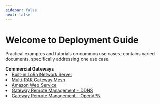 ```yaml
---
sidebar: false
next: false
---
```


# Welcome to Deployment Guide

Practical examples and tutorials on common use cases; contains varied documents, specifically addressing one use case.

<!---
This guide discusses detailed information on how to set-up and configure the device. It also contains a sample demonstration on how to interconnect several devices on different configuration cases. 

Should you have any questions, require further information or any errors encounter, kindly contact us through email: insert email here.
-->


<summary><b>Commercial Gateways</b></summary> 
<li><a href="/Knowledge-Hub/Learn/Resources/deployment-guide/build-in-lora-server/">Built-in LoRa Network Server</a></li>
<li><a href="/Knowledge-Hub/Learn/Resources/deployment-guide/multi-rak-gateway-mesh/">Multi-RAK Gateway Mesh</a></li>
<li><a href="/Knowledge-Hub/Learn/Resources/deployment-guide/amazon-web-service/">Amazon Web Service</a></li>
<li><a href="/Knowledge-Hub/Learn/Resources/deployment-guide/gateway-remote-management-ddns/">Gateway Remote Management - DDNS</a></li>
<li><a href="/Knowledge-Hub/Learn/Resources/deployment-guide/gateway-remote-management-openvpn/">Gateway Remote Management - OpenVPN</a></li>
<!--
<br>
<summary><b>LPWAN Nodes</b></summary> 
<li><a href="/Knowledge-Hub/Learn/Resources/deployment-guide/connecting-to-ubidots/">Ubidots Intergration</a></li>
-->